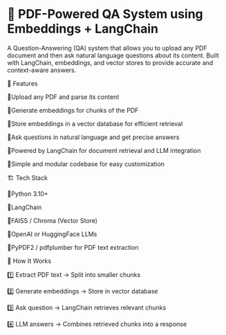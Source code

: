 # 📄 PDF-Powered QA System using Embeddings + LangChain

A Question-Answering (QA) system that allows you to upload any PDF document and then ask natural language questions about its content.
Built with LangChain, embeddings, and vector stores to provide accurate and context-aware answers.

🚀 Features

🔹Upload any PDF and parse its content

🔹Generate embeddings for chunks of the PDF

🔹Store embeddings in a vector database for efficient retrieval
 
🔹Ask questions in natural language and get precise answers

🔹Powered by LangChain for document retrieval and LLM integration

🔹Simple and modular codebase for easy customization

🏗️ Tech Stack

🔹Python 3.10+

🔹LangChain

🔹FAISS / Chroma (Vector Store)

🔹OpenAI or HuggingFace LLMs

🔹PyPDF2 / pdfplumber for PDF text extraction

📖 How It Works

1️⃣ Extract PDF text → Split into smaller chunks

2️⃣ Generate embeddings → Store in vector database

3️⃣ Ask question → LangChain retrieves relevant chunks

4️⃣ LLM answers → Combines retrieved chunks into a response

